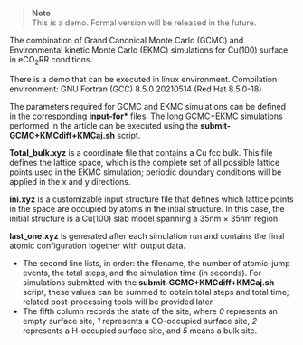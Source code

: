 > **Note**  
> This is a demo. Formal version will be released in the future.  

The combination of Grand Canonical Monte Carlo (GCMC) and Environmental kinetic Monte Carlo (EKMC) simulations for Cu(100) surface in eCO<sub>2</sub>RR conditions. 

There is a demo that can be executed in linux environment. Compilation environment: GNU Fortran (GCC) 8.5.0 20210514 (Red Hat 8.5.0-18)  

The parameters required for GCMC and EKMC simulations can be defined in the corresponding **input-for\*** files. The long GCMC+EKMC simulations performed in the article can be executed using the **submit-GCMC+KMCdiff+KMCaj.sh** script. 

**Total_bulk.xyz** is a coordinate file that contains a Cu fcc bulk. This file defines the lattice space, which is the complete set of all possible lattice points used in the EKMC simulation; periodic doundary conditions will be applied in the x and y directions.  

**ini.xyz** is a customizable input structure file that defines which lattice points in the space are occupied by atoms in the intial structure. In this case, the initial structure is a Cu(100) slab model spanning a  35nm × 35nm region.  

**last_one.xyz** is generated after each simulation run and contains the final atomic configuration together with output data. 
- The second line lists, in order: the filename, the number of atomic-jump events, the total steps, and the simulation time (in seconds). For simulations submitted with the **submit-GCMC+KMCdiff+KMCaj.sh** script, these values can be summed to obtain total steps and total time; related post-processing tools will be provided later. 
- The fifth column records the state of the site, where *0* represents an empty surface site, *1* represents a CO-occupied surface site, *2* represents a H-occupied surface site, and *5* means a bulk site. 
